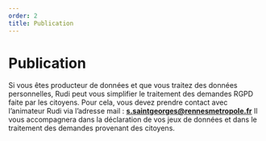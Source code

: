 ```yaml
---
order: 2
title: Publication
---
```


# Publication
Si vous êtes producteur de données et que vous traitez des données personnelles, Rudi peut vous simplifier le traitement des demandes RGPD faite par les citoyens.
Pour cela, vous devez prendre contact avec l’animateur Rudi via l’adresse mail : **s.saintgeorges@rennesmetropole.fr**
Il vous accompagnera dans la déclaration de vos jeux de données et dans le traitement des demandes provenant des citoyens.
